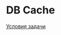 # DB Cache

[Условия задачи](https://github.com/bertRC/db-cache/wiki/%D0%A3%D1%81%D0%BB%D0%BE%D0%B2%D0%B8%D1%8F-%D0%B7%D0%B0%D0%B4%D0%B0%D1%87%D0%B8)
